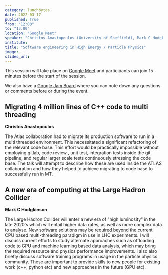 ```yaml
---
category: lunchbytes
date: 2022-03-17
published: True
from: "12:00"
to: "13:00"
location: "Google Meet"
speaker: "Christos Anastopoulos (University of Sheffield), Mark C Hodgkinson (University of Sheffield)"
institute:
title: "Software engineering in High Energy / Particle Physics"
image:
slides_url:
---
```


This session will take place on [Google Meet](https://meet.google.com/unb-cjmh-sus) and participants can join 15 minutes before the start of the session.

We also have a [Google Jam Board](https://jamboard.google.com/d/1KTbvVzwqINY-qMfNAmiUUs8QTPSJogdatDO3MEB-djU) where you can note down any questions or comments before or during the event.

## Migrating 4 million lines of C++ code to multi threading

**Christos Anastopoulos**

The Atlas collaboration had to migrate its production software to run in a multi threaded environment. This necessitated a significant refactoring of the relevant code base. This effort would be practically impossible without employing gitlab, code review , unit test, integration tests inside the git pipeline, and regular larger scale tests continuously stressing the code base. The talk will attempt to describe how these are used inside the ATLAS collaboration and how they helped to achieve migrating to code base to successfully run in MT.

## A new era of computing at the Large Hadron Collider

**Mark C Hodgkinson**

The Large Hadron Collider will enter a new era of "high luminosity" in the late 2020's which will entail higher data rates, as well as more complex data to analyse. New software solutions may be required beyond the current CPU based multi-threading paradigm in use in LHC experiments. I will discuss current efforts to study alternate approaches such as offloading code to GPU and machine learning based data analysis, which may bring the required resource and physics performance improvements. I also also briefly discuss software training programs in usage in the particle physics community. These are important to provide skills to new people for existing work (c++, python etc) and new approaches in the future (GPU etc).
